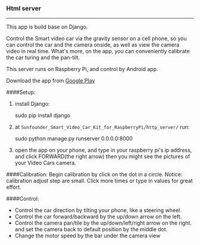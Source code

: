 ### Html server
----------
This app is build base on Django.

Control the Smart video car via the gravity sensor on a cell phone, so you can control the car and the camera onside, as well as view the camera video in real time. What's more, on the app, you can conveniently calibrate the car turing and the pan-tilt. 

This server runs on Raspberry Pi, and control by Android app.

Download the app from [Google Play](https://play.google.com/store/apps/details?id=appinventor.ai_cavonxx.SunFounder_Smart_Video_Car)

####Setup:
1. install Django:

	sudo pip install django
2. at `Sunfounder_Smart_Video_Car_Kit_for_RaspberryPi/http_server/` run:

	sudo python manage.py runserver 0.0.0.0:8000

3. open the app on your phone, and type in your raspberry pi's ip address, and click FORWARD(the right arrow) then you might see the pictures of your Video Cars camera.

####Calibration:
Begin calibration by click on the dot in a circle. Notice: calibration adjust step are small. Click more times or type in values for great effort.

####Control:
 - Control the car direction by tilting your phone, like a steering wheel.
 - Control the car forward/backward by the up/down arrow on the left.
 - Control the camera pan/tile by the up/down/left/right arrow on the right. and set the camera back to default position by the middle dot.
 - Change the motor speed by the bar under the camera view
